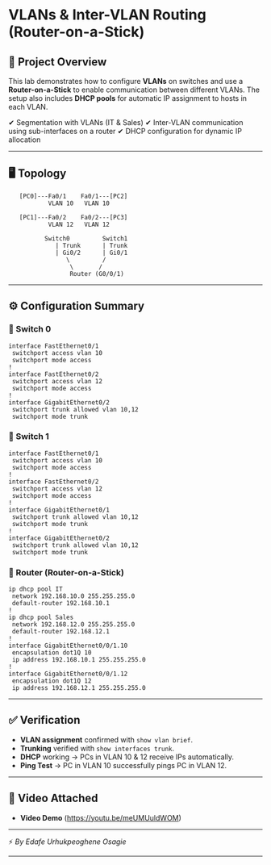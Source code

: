 
# VLANs & Inter-VLAN Routing (Router-on-a-Stick)

## 📌 Project Overview

This lab demonstrates how to configure **VLANs** on switches and use a **Router-on-a-Stick** to enable communication between different VLANs.
The setup also includes **DHCP pools** for automatic IP assignment to hosts in each VLAN.

✔ Segmentation with VLANs (IT & Sales)
✔ Inter-VLAN communication using sub-interfaces on a router
✔ DHCP configuration for dynamic IP allocation

---

## 🖥️ Topology

```
   [PC0]---Fa0/1    Fa0/1---[PC2]
           VLAN 10   VLAN 10

   [PC1]---Fa0/2    Fa0/2---[PC3]
           VLAN 12   VLAN 12

          Switch0         Switch1
             | Trunk      | Trunk
             | Gi0/2      | Gi0/1
                \         /
                 \       /
                 Router (G0/0/1)
```

---

## ⚙️ Configuration Summary

### 🔹 Switch 0

```plaintext
interface FastEthernet0/1
 switchport access vlan 10
 switchport mode access
!
interface FastEthernet0/2
 switchport access vlan 12
 switchport mode access
!
interface GigabitEthernet0/2
 switchport trunk allowed vlan 10,12
 switchport mode trunk
```

### 🔹 Switch 1

```plaintext
interface FastEthernet0/1
 switchport access vlan 10
 switchport mode access
!
interface FastEthernet0/2
 switchport access vlan 12
 switchport mode access
!
interface GigabitEthernet0/1
 switchport trunk allowed vlan 10,12
 switchport mode trunk
!
interface GigabitEthernet0/2
 switchport trunk allowed vlan 10,12
 switchport mode trunk
```

### 🔹 Router (Router-on-a-Stick)

```plaintext
ip dhcp pool IT
 network 192.168.10.0 255.255.255.0
 default-router 192.168.10.1
!
ip dhcp pool Sales
 network 192.168.12.0 255.255.255.0
 default-router 192.168.12.1
!
interface GigabitEthernet0/0/1.10
 encapsulation dot1Q 10
 ip address 192.168.10.1 255.255.255.0
!
interface GigabitEthernet0/0/1.12
 encapsulation dot1Q 12
 ip address 192.168.12.1 255.255.255.0
```

---

## ✅ Verification

* **VLAN assignment** confirmed with `show vlan brief`.
* **Trunking** verified with `show interfaces trunk`.
* **DHCP** working → PCs in VLAN 10 & 12 receive IPs automatically.
* **Ping Test** → PC in VLAN 10 successfully pings PC in VLAN 12.

---

## 📂 Video Attached

* **Video Demo** (https://youtu.be/meUMUuldWOM)

---

⚡ *By Edafe Urhukpeoghene Osagie*

---
